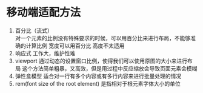 # 移动端适配方法
 1. 百分比（流式）  
   对一个元素的比例没有特殊要求的时候，可以用百分比来进行布局，不能够准确的计算比例  宽度可以用百分比  高度不太适用
 2. 响应式
   工作大，维护性难
 3. viewport
   通过动态的设置窗口比例，使得我们可以使用原图的大小来进行布局
   这个方法简单粗暴，又高效，但是用过程中反应缩放会导致页面元素会模糊
 4. 弹性盒模型
   适合对一行有多个内容或有多行内容来进行批量处理的情况
 5. rem(font size of the root element) 是指相对于根元素字体大小的单位